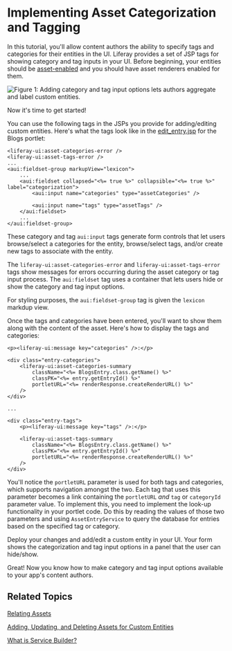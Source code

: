 # Implementing Asset Categorization and Tagging [](id=implementing-asset-categorization-and-tagging)

In this tutorial, you'll allow content authors the ability to specify tags and
categories for their entities in the UI. Liferay provides a set of JSP tags for
showing category and tag inputs in your UI. Before beginning, your entities
should be
[asset-enabled](/develop/tutorials/-/knowledge_base/7-0/adding-updating-and-deleting-assets-for-custom-entities)
and you should have asset renderers enabled for them.

![Figure 1: Adding category and tag input options lets authors aggregate and label custom entities.](../../images/asset-fw-categories-and-tags-options.png)

Now it's time to get started! 

You can use the following tags in the JSPs you provide for adding/editing custom
entities. Here's what the tags look like in the
[edit_entry.jsp](https://github.com/liferay/liferay-portal/blob/7.0.6-ga7/modules/apps/collaboration/blogs/blogs-web/src/main/resources/META-INF/resources/blogs/edit_entry.jsp) 
for the Blogs portlet: 

    <liferay-ui:asset-categories-error />
    <liferay-ui:asset-tags-error />
    ...
    <aui:fieldset-group markupView="lexicon">
        ...
        <aui:fieldset collapsed="<%= true %>" collapsible="<%= true %>" label="categorization">
            <aui:input name="categories" type="assetCategories" />

            <aui:input name="tags" type="assetTags" />
        </aui:fieldset>
        ...
    </aui:fieldset-group>

These category and tag `aui:input` tags generate form controls that let users
browse/select a categories for the entity, browse/select tags, and/or create new
tags to associate with the entity. 

The `liferay-ui:asset-categories-error` and `liferay-ui:asset-tags-error` tags
show messages for errors occurring during the asset category or tag
input process. The `aui:fieldset` tag uses a container that lets users hide
or show the category and tag input options.

For styling purposes, the `aui:fieldset-group` tag is given the `lexicon`
markdup view.

Once the tags and categories have been entered, you'll want to show them along
with the content of the asset. Here's how to display the tags and categories: 

    <p><liferay-ui:message key="categories" />:</p>

    <div class="entry-categories">
        <liferay-ui:asset-categories-summary
            className="<%= BlogsEntry.class.getName() %>"
            classPK="<%= entry.getEntryId() %>"
            portletURL="<%= renderResponse.createRenderURL() %>"
        />
    </div>

    ...

    <div class="entry-tags">
        <p><liferay-ui:message key="tags" />:</p>

        <liferay-ui:asset-tags-summary
            className="<%= BlogsEntry.class.getName() %>"
            classPK="<%= entry.getEntryId() %>"
            portletURL="<%= renderResponse.createRenderURL() %>"
        />
    </div>

You'll notice the `portletURL` parameter is used for both tags and categories,
which supports navigation amongst the two. Each tag that uses this parameter
becomes a link containing the `portletURL` *and* `tag` or `categoryId` parameter
value. To implement this, you need to implement the look-up functionality in
your portlet code. Do this by reading the values of those two parameters and
using `AssetEntryService` to query the database for entries based on the
specified tag or category. 

Deploy your changes and add/edit a custom entity in your UI. Your form shows the
categorization and tag input options in a panel that the user can hide/show. 

Great! Now you know how to make category and tag input options available to your
app's content authors. 

## Related Topics [](id=related-topics)

[Relating Assets](/develop/tutorials/-/knowledge_base/7-0/relating-assets)

[Adding, Updating, and Deleting Assets for Custom Entities](/develop/tutorials/-/knowledge_base/7-0/adding-updating-and-deleting-assets-for-custom-entities)

[What is Service Builder?](/develop/tutorials/-/knowledge_base/7-0/what-is-service-builder)
